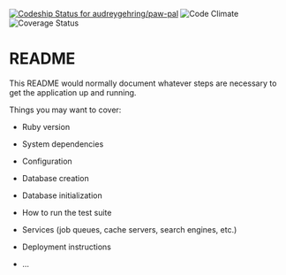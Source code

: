 [ ![Codeship Status for audreygehring/paw-pal](https://codeship.com/projects/2e3f1b20-c084-0134-afda-16aab041bbb2/status?branch=master)](https://codeship.com/projects/196994)
![Code Climate](https://codeclimate.com/github/audreygehring/paw-pal.png)
![Coverage Status](https://coveralls.io/repos/audreygehring/paw-pal/badge.png)


# README

This README would normally document whatever steps are necessary to get the
application up and running.

Things you may want to cover:

* Ruby version

* System dependencies

* Configuration

* Database creation

* Database initialization

* How to run the test suite

* Services (job queues, cache servers, search engines, etc.)

* Deployment instructions

* ...
